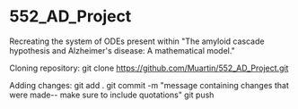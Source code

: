 # 552_AD_Project
Recreating the system of ODEs present within "The amyloid cascade hypothesis and Alzheimer's disease: A mathematical model."

Cloning repository:
git clone https://github.com/Muartin/552_AD_Project.git

Adding changes:
git add .
git commit -m "message containing changes that were made-- make sure to include quotations"
git push
